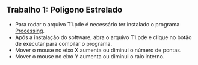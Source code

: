 ## Trabalho 1: Polígono Estrelado
 

- Para rodar o arquivo T1.pde é necessário ter instalado o programa [Processing](https://processing.org/download/).
- Após a instalação do software, abra o arquivo T1.pde e clique no botão de executar para compilar o programa.
- Mover o mouse no eixo X aumenta ou diminui o número de pontas.
- Mover o mouse no eixo Y aumenta ou diminui o raio interno.
 